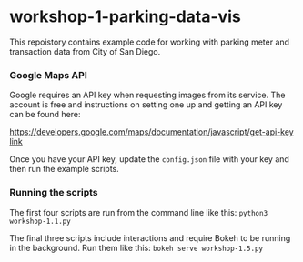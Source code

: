 # workshop-1-parking-data-vis
This repoistory contains example code for working with parking meter and transaction data from City of San Diego.

### Google Maps API
Google requires an API key when requesting images from its service. The account is free and instructions on setting one up and getting an API key can be found here:  

[https://developers.google.com/maps/documentation/javascript/get-api-key link](https://developers.google.com/maps/documentation/javascript/get-api-key)

Once you have your API key, update the `config.json` file with your key and then run the example scripts.

### Running the scripts
The first four scripts are run from the command line like this: `python3 workshop-1.1.py`

The final three scripts include interactions and require Bokeh to be running in the background.  Run them like this:
`bokeh serve workshop-1.5.py`



